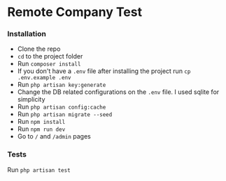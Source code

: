 # Remote Company Test

### Installation
- Clone the repo
- `cd` to the project folder
- Run `composer install`
- If you don't have a `.env` file after installing the project run `cp .env.example .env`
- Run `php artisan key:generate`
- Change the DB related configurations on the `.env` file. I used sqlite for simplicity
- Run `php artisan config:cache`
- Run `php artisan migrate --seed`
- Run `npm install`
- Run `npm run dev`
- Go to `/` and `/admin` pages

### Tests
Run `php artisan test`
